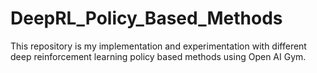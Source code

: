 # DeepRL_Policy_Based_Methods
This repository is my implementation and experimentation with different deep reinforcement learning policy based methods using Open AI Gym.
